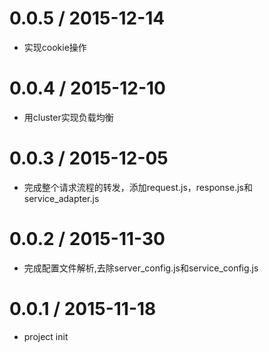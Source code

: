0.0.5 / 2015-12-14
==================

  * 实现cookie操作

0.0.4 / 2015-12-10
==================

  * 用cluster实现负载均衡

0.0.3 / 2015-12-05
==================

  * 完成整个请求流程的转发，添加request.js，response.js和service_adapter.js

0.0.2 / 2015-11-30
==================

  * 完成配置文件解析,去除server_config.js和service_config.js

0.0.1 / 2015-11-18
==================

  * project init

